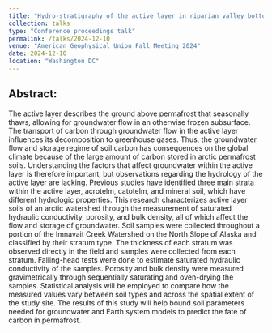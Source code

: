 ```yaml
---
title: "Hydro-stratigraphy of the active layer in riparian valley bottoms of an arctic watershed"
collection: talks
type: "Conference proceedings talk"
permalink: /talks/2024-12-10
venue: "American Geophysical Union Fall Meeting 2024"
date: 2024-12-10
location: "Washington DC"
---
```


## Abstract: 
The active layer describes the ground above permafrost that seasonally thaws, allowing for groundwater flow in an otherwise frozen subsurface. The transport of carbon through groundwater flow in the active layer influences its decomposition to greenhouse gases. Thus, the groundwater flow and storage regime of soil carbon has consequences on the global climate because of the large amount of carbon stored in arctic permafrost soils. Understanding the factors that affect groundwater within the active layer is therefore important, but observations regarding the hydrology of the active layer are lacking. Previous studies have identified three main strata within the active layer, acrotelm, catotelm, and mineral soil, which have different hydrologic properties. This research characterizes active layer soils of an arctic watershed through the measurement of saturated hydraulic conductivity, porosity, and bulk density, all of which affect the flow and storage of groundwater. Soil samples were collected throughout a portion of the Imnavait Creek Watershed on the North Slope of Alaska and classified by their stratum type. The thickness of each stratum was observed directly in the field and samples were collected from each stratum. Falling-head tests were done to estimate saturated hydraulic conductivity of the samples. Porosity and bulk density were measured gravimetrically through sequentially saturating and oven-drying the samples. Statistical analysis will be employed to compare how the measured values vary between soil types and across the spatial extent of the study site. The results of this study will help bound soil parameters needed for groundwater and Earth system models to predict the fate of carbon in permafrost.
